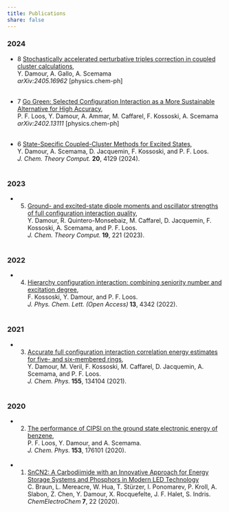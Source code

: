 ```yaml
---
title: Publications
share: false
---
```


### 2024
* 8 [Stochastically accelerated perturbative triples correction in coupled cluster calculations](https://arxiv.org/abs/2405.16962),<br></a>
Y. Damour, A. Gallo, A. Scemama<br>
<I> arXiv:2405.16962 </I> [physics.chem-ph] <br><br>

* 7 [Go Green: Selected Configuration Interaction as a More Sustainable Alternative for High Accuracy](https://arxiv.org/abs/2402.13111),<br></a>
P. F. Loos, Y. Damour, A. Ammar, M. Caffarel, F. Kossoski, A. Scemama <br>
<I> arXiv:2402.13111 </I> [physics.chem-ph] <br><br>

* 6 [State-Specific Coupled-Cluster Methods for Excited States](https://doi.org/10.1021/acs.jctc.4c00034),<br></a>
Y. Damour, A. Scemama, D. Jacquemin, F. Kossoski, and P. F. Loos.<br>
<I> J. Chem. Theory Comput. </I><B> 20</B>, 4129 (2024). <br><br>

### 2023
* 5. [Ground- and excited-state dipole moments and oscillator strengths of full configuration interaction quality](https://doi.org/10.1021/acs.jctc.2c01111),<br></a>
Y. Damour, R. Quintero-Monsebaiz, M. Caffarel, D. Jacquemin, F. Kossoski, A. Scemama, and P. F. Loos.<br>
<I> J. Chem. Theory Comput.</I><B> 19</B>, 221 (2023). <br><br>

### 2022
* 4. [Hierarchy configuration interaction: combining seniority number and excitation degree](https://doi.org/10.1021/acs.jpclett.2c00730),<br></a>
F. Kossoski, Y. Damour, and P. F. Loos.<br>
<I>J. Phys. Chem. Lett. (Open Access)</I><B> 13</B>, 4342 (2022). <br><br>

### 2021
* 3. [Accurate full configuration interaction correlation energy estimates for five- and six-membered rings](https://doi.org/10.1063/5.0065314),<br></a>
Y. Damour, M. Veril, F. Kossoski, M. Caffarel, D. Jacquemin, A. Scemama, and P. F. Loos.<br>
<I> J. Chem. Phys.</I><B> 155</B>, 134104 (2021). <br><br>

### 2020
* 2. [The performance of CIPSI on the ground state electronic energy of benzene](https://doi.org/10.1063/5.0027617),<br></a>
P. F. Loos, Y. Damour, and A. Scemama.<br>
<I> J. Chem. Phys.</I><B> 153</B>, 176101 (2020). <br><br>

* 1. [SnCN2: A Carbodiimide with an Innovative Approach for Energy Storage Systems and Phosphors in Modern LED Technology](https://doi.org/10.1002/celc.202000765) <br></a>
C. Braun, L. Mereacre, W. Hua, T. Stürzer, I. Ponomarev, P. Kroll, A. Slabon, Z. Chen, Y. Damour, X. Rocquefelte, J. F. Halet, S. Indris.<br>
<I> ChemElectroChem</I><B> 7</B>, 22 (2020). <br><br>

